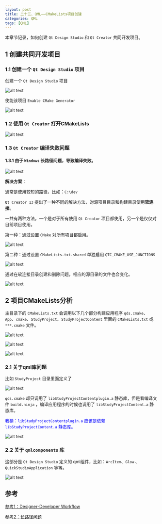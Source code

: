 ```yaml
---
layout: post
title: 二十三、QML——CMakeLists项目创建
categories: QML
tags: [QML]
---
```


本章节记录，如何创建 `Qt Design Studio` 和 `Qt Creator` 共同开发项目。

## 1 创建共同开发项目

### 1.1 创建一个 `Qt Design Studio` 项目

创建一个 `Qt Design Studio` 项目

![alt text](image.png)

使能该项目 `Enable CMake Generator`

![alt text](image-1.png)

### 1.2 使用 `Qt Creator` 打开CMakeLists

![alt text](image-2.png)

### 1.3 `Qt Creator` 编译失败问题

#### 1.3.1 由于 `Windows` 长路径问题，导致编译失败。

![alt text](image-3.png)

**解决方案**：

通常是使用较短的路径，比如：`C:\dev`

`Qt Creator 13` 提出了一种不同的解决方法，对源项目目录和构建目录使用**软连接**。

一共有两种方法，一个是对于所有使用 `Qt Creator` 项目都使用，另一个是仅仅对目前项目使用。

第一种：通过设置 `CMake` 对所有项目都启用。

![alt text](image-4.png)

第二种：通过设置 `CMakeLists.txt.shared` 单独启用 `QTC_CMAKE_USE_JUNCTIONS` 

![alt text](image-6.png)

通过在软连接目录创建和删除问题，相应的源目录的文件也会变化。

![alt text](image-5.png)

## 2 项目CMakeLists分析
主目录下的 `CMakeLists.txt` 会调用以下几个部分构建应用程序 `qds.cmake`、`App`、`cmake`、`StudyProject`、`StudyProjectContent` 里面的 `CMakeLists.txt` 或 `***.cmake` 文件。

![alt text](image-7.png)

![alt text](image-8.png)

![alt text](image-9.png)

### 2.1 关于qml库问题

比如 `StudyProject` 目录里面定义了

![alt text](image-10.png)

`qds.cmake` 却只调用了 `libStudyProjectContentplugin.a` 静态库，但是看编译文件 `build.ninja` ，编译应用程序的时候也调用了 `libStudyProjectContent.a` 静态库。

<font color="blue">我猜：`libStudyProjectContentplugin.a` 应该是依赖  `libStudyProjectContent.a` 静态库。</font>

![alt text](image-11.png)

### 2.2 关于 `qmlcomponents` 库

这部分是 `Qt Design Studio` 定义的 qml组件，比如：`ArcItem`、`Glow` 、`QuickStudioApplication` 等等。

![alt text](image-12.png)

## 参考

[参考1：Designer-Developer Workflow](https://doc.qt.io/qtdesignstudio/studio-designer-developer-workflow.html)

[参考2：长路径问题](https://www.qt.io/blog/qt-creator-13-cmake-update)